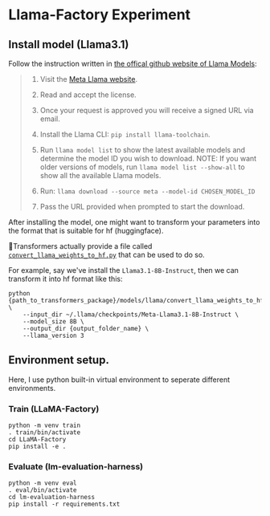 # Llama-Factory Experiment

## Install model (Llama3.1)
Follow the instruction written in [the offical github website of Llama Models](https://github.com/meta-llama/llama-models?tab=readme-ov-file#download):

> 1. Visit the [Meta Llama website](https://llama.meta.com/llama-downloads/).
> 
> 2. Read and accept the license.
> 
> 3. Once your request is approved you will receive a signed URL via email.
> 
> 4. Install the Llama CLI: `pip install llama-toolchain`.
>
> 5. Run `llama model list` to show the latest available models and determine the model ID you wish to download. NOTE: If you want older versions of models, run `llama model list --show-all` to show all the available Llama models.
>
> 6. Run: `llama download --source meta --model-id CHOSEN_MODEL_ID`
>
> 7. Pass the URL provided when prompted to start the download.

After installing the model, one might want to transform your parameters into the format that is suitable for hf (huggingface).

🤗Transformers actually provide a file called [`convert_llama_weights_to_hf.py`](https://github.com/huggingface/transformers/blob/main/src/transformers/models/llama/convert_llama_weights_to_hf.py) that can be used to do so.

For example, say we've install the `Llama3.1-8B-Instruct`, then we can transform it into hf format like this:
```
python {path_to_transformers_package}/models/llama/convert_llama_weights_to_hf.py \
    --input_dir ~/.llama/checkpoints/Meta-Llama3.1-8B-Instruct \
    --model_size 8B \
    --output_dir {output_folder_name} \
    --llama_version 3
```


## Environment setup.
Here, I use python built-in virtual environment to seperate different environments.

### Train (LLaMA-Factory)
```
python -m venv train
. train/bin/activate
cd LLaMA-Factory
pip install -e .
```

### Evaluate (lm-evaluation-harness)
```
python -m venv eval
. eval/bin/activate
cd lm-evaluation-harness
pip install -r requirements.txt
```